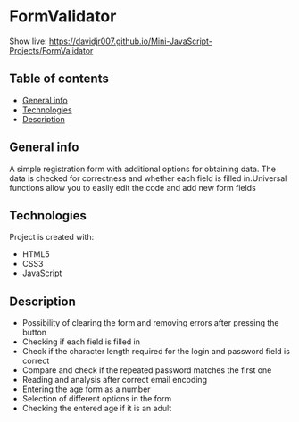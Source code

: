# FormValidator

Show live: https://davidjr007.github.io/Mini-JavaScript-Projects/FormValidator

## Table of contents

- [General info](#general-info)
- [Technologies](#technologies)
- [Description](#description)

## General info

A simple registration form with additional options for obtaining data. The data is checked for correctness and whether each field is filled in.Universal functions allow you to easily edit the code and add new form fields

## Technologies

Project is created with:

- HTML5
- CSS3
- JavaScript

## Description

- Possibility of clearing the form and removing errors after pressing the button
- Checking if each field is filled in
- Check if the character length required for the login and password field is correct
- Compare and check if the repeated password matches the first one
- Reading and analysis after correct email encoding
- Entering the age form as a number
- Selection of different options in the form
- Checking the entered age if it is an adult
